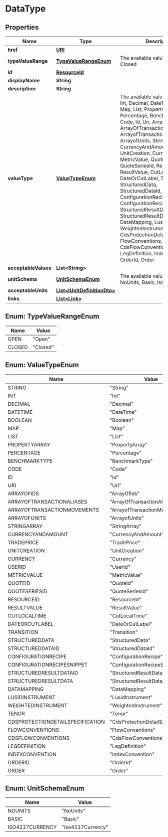 

# DataType

## Properties

Name | Type | Description | Notes
------------ | ------------- | ------------- | -------------
**href** | [**URI**](URI.md) |  |  [optional]
**typeValueRange** | [**TypeValueRangeEnum**](#TypeValueRangeEnum) | The available values are: Open, Closed | 
**id** | [**ResourceId**](ResourceId.md) |  | 
**displayName** | **String** |  | 
**description** | **String** |  | 
**valueType** | [**ValueTypeEnum**](#ValueTypeEnum) | The available values are: String, Int, Decimal, DateTime, Boolean, Map, List, PropertyArray, Percentage, BenchmarkType, Code, Id, Uri, ArrayOfIds, ArrayOfTransactionAliases, ArrayofTransactionMovements, ArrayofUnits, StringArray, CurrencyAndAmount, TradePrice, UnitCreation, Currency, UserId, MetricValue, QuoteId, QuoteSeriesId, ResourceId, ResultValue, CutLocalTime, DateOrCutLabel, Transition, StructuredData, StructuredDataId, ConfigurationRecipe, ConfigurationRecipeSnippet, StructuredResultDataId, StructuredResultData, DataMapping, LusidInstrument, WeightedInstrument, Tenor, CdsProtectionDetailSpecification, FlowConventions, CdsFlowConventions, LegDefinition, IndexConvention, OrderId, Order | 
**acceptableValues** | **List&lt;String&gt;** |  |  [optional]
**unitSchema** | [**UnitSchemaEnum**](#UnitSchemaEnum) | The available values are: NoUnits, Basic, Iso4217Currency |  [optional]
**acceptableUnits** | [**List&lt;IUnitDefinitionDto&gt;**](IUnitDefinitionDto.md) |  |  [optional]
**links** | [**List&lt;Link&gt;**](Link.md) |  |  [optional]



## Enum: TypeValueRangeEnum

Name | Value
---- | -----
OPEN | &quot;Open&quot;
CLOSED | &quot;Closed&quot;



## Enum: ValueTypeEnum

Name | Value
---- | -----
STRING | &quot;String&quot;
INT | &quot;Int&quot;
DECIMAL | &quot;Decimal&quot;
DATETIME | &quot;DateTime&quot;
BOOLEAN | &quot;Boolean&quot;
MAP | &quot;Map&quot;
LIST | &quot;List&quot;
PROPERTYARRAY | &quot;PropertyArray&quot;
PERCENTAGE | &quot;Percentage&quot;
BENCHMARKTYPE | &quot;BenchmarkType&quot;
CODE | &quot;Code&quot;
ID | &quot;Id&quot;
URI | &quot;Uri&quot;
ARRAYOFIDS | &quot;ArrayOfIds&quot;
ARRAYOFTRANSACTIONALIASES | &quot;ArrayOfTransactionAliases&quot;
ARRAYOFTRANSACTIONMOVEMENTS | &quot;ArrayofTransactionMovements&quot;
ARRAYOFUNITS | &quot;ArrayofUnits&quot;
STRINGARRAY | &quot;StringArray&quot;
CURRENCYANDAMOUNT | &quot;CurrencyAndAmount&quot;
TRADEPRICE | &quot;TradePrice&quot;
UNITCREATION | &quot;UnitCreation&quot;
CURRENCY | &quot;Currency&quot;
USERID | &quot;UserId&quot;
METRICVALUE | &quot;MetricValue&quot;
QUOTEID | &quot;QuoteId&quot;
QUOTESERIESID | &quot;QuoteSeriesId&quot;
RESOURCEID | &quot;ResourceId&quot;
RESULTVALUE | &quot;ResultValue&quot;
CUTLOCALTIME | &quot;CutLocalTime&quot;
DATEORCUTLABEL | &quot;DateOrCutLabel&quot;
TRANSITION | &quot;Transition&quot;
STRUCTUREDDATA | &quot;StructuredData&quot;
STRUCTUREDDATAID | &quot;StructuredDataId&quot;
CONFIGURATIONRECIPE | &quot;ConfigurationRecipe&quot;
CONFIGURATIONRECIPESNIPPET | &quot;ConfigurationRecipeSnippet&quot;
STRUCTUREDRESULTDATAID | &quot;StructuredResultDataId&quot;
STRUCTUREDRESULTDATA | &quot;StructuredResultData&quot;
DATAMAPPING | &quot;DataMapping&quot;
LUSIDINSTRUMENT | &quot;LusidInstrument&quot;
WEIGHTEDINSTRUMENT | &quot;WeightedInstrument&quot;
TENOR | &quot;Tenor&quot;
CDSPROTECTIONDETAILSPECIFICATION | &quot;CdsProtectionDetailSpecification&quot;
FLOWCONVENTIONS | &quot;FlowConventions&quot;
CDSFLOWCONVENTIONS | &quot;CdsFlowConventions&quot;
LEGDEFINITION | &quot;LegDefinition&quot;
INDEXCONVENTION | &quot;IndexConvention&quot;
ORDERID | &quot;OrderId&quot;
ORDER | &quot;Order&quot;



## Enum: UnitSchemaEnum

Name | Value
---- | -----
NOUNITS | &quot;NoUnits&quot;
BASIC | &quot;Basic&quot;
ISO4217CURRENCY | &quot;Iso4217Currency&quot;



